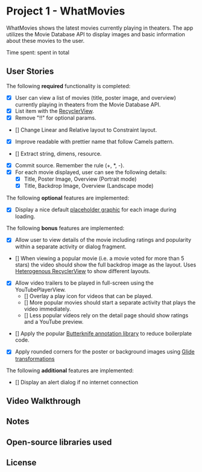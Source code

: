 
# Project 1 - WhatMovies

WhatMovies shows the latest movies currently playing in theaters. The app utilizes the Movie Database API to display images and basic information about these movies to the user.

Time spent: spent in total

## User Stories

The following **required** functionality is completed:

* [x] User can view a list of movies (title, poster image, and overview) currently playing in theaters from the Movie Database API.
* [x] List item with the [RecyclerView](https://guides.codepath.com/android/Using-the-RecyclerView).
* [x] Remove "!!" for optional params.
* [] Change Linear and Relative layout to Constraint layout.
* [x] Improve readable with prettier name that follow Camels pattern.
* [] Extract string, dimens, resource.
* [x] Commit source. Remember the rule (+, *, -).
* [x] For each movie displayed, user can see the following details:
  * [x] Title, Poster Image, Overview (Portrait mode)
  * [x] Title, Backdrop Image, Overview (Landscape mode)

The following **optional** features are implemented:

* [x] Display a nice default [placeholder graphic](https://guides.codepath.com/android/Displaying-Images-with-the-Glide-Library) for each image during loading.

The following **bonus** features are implemented:

* [x] Allow user to view details of the movie including ratings and popularity within a separate activity or dialog fragment.
* [] When viewing a popular movie (i.e. a movie voted for more than 5 stars) the video should show the full backdrop image as the layout.  Uses [Heterogenous RecyclerView](http://guides.codepath.com/android/Heterogenous-Layouts-inside-RecyclerView) to show different layouts.
* [x] Allow video trailers to be played in full-screen using the YouTubePlayerView.
    * [] Overlay a play icon for videos that can be played.
    * [] More popular movies should start a separate activity that plays the video immediately.
    * [] Less popular videos rely on the detail page should show ratings and a YouTube preview.
* [] Apply the popular [Butterknife annotation library](http://guides.codepath.com/android/Reducing-View-Boilerplate-with-Butterknife) to reduce boilerplate code.
* [x] Apply rounded corners for the poster or background images using [Glide transformations](https://bumptech.github.io/glide/doc/transformations.html)

The following **additional** features are implemented:

* [] Display an alert dialog if no internet connection

## Video Walkthrough

## Notes

## Open-source libraries used

## License